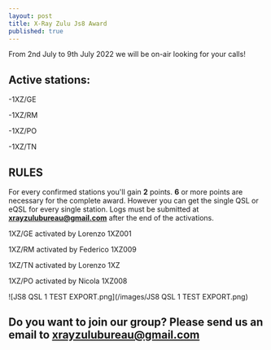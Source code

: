 ```yaml
---
layout: post
title: X-Ray Zulu Js8 Award
published: true
---
```


From 2nd July to 9th July 2022 we will be on-air looking for your calls!

## Active stations: 

-1XZ/GE

-1XZ/RM

-1XZ/PO

-1XZ/TN

## RULES

For every confirmed stations you'll gain **2** points.
**6** or more points are necessary for the complete award. However you can get the single QSL or eQSL for every single station.
Logs must be submitted at **xrayzulubureau@gmail.com** after the end of the activations.

1XZ/GE activated by Lorenzo 1XZ001

1XZ/RM activated by Federico 1XZ009

1XZ/TN activated by Lorenzo 1XZ

1XZ/PO activated by Nicola 1XZ008


![JS8 QSL 1 TEST EXPORT.png](/images/JS8 QSL 1 TEST EXPORT.png)

## Do you want to join our group? Please send us an email to xrayzulubureau@gmail.com

